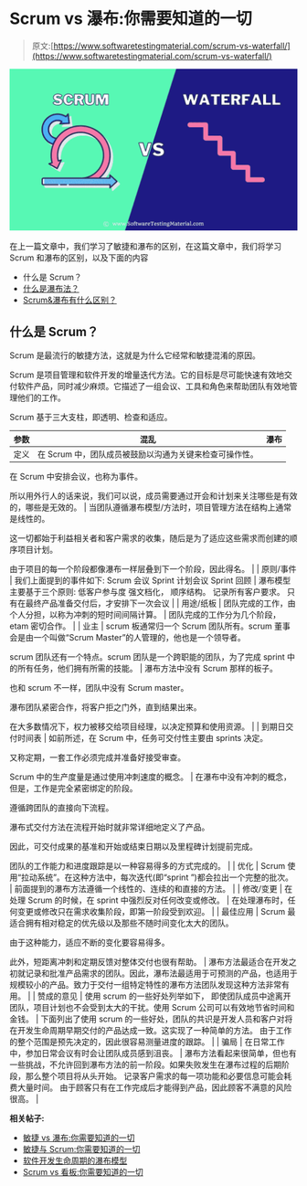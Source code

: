 # Scrum vs 瀑布:你需要知道的一切

> 原文:[https://www.softwaretestingmaterial.com/scrum-vs-waterfall/](https://www.softwaretestingmaterial.com/scrum-vs-waterfall/)

![Scrum vs Waterfall](img/881779c5a280d8e83983479d0d88ef8a.png)

在上一篇文章中，我们学习了敏捷和瀑布的区别，在这篇文章中，我们将学习 Scrum 和瀑布的区别，以及下面的内容



*   什么是 Scrum？
*   [什么是瀑布法？](#h-what-is-waterfall-method)
*   [Scrum&瀑布有什么区别？](#h-what-is-the-difference-between-scrum-waterfall)



## 什么是 Scrum？

Scrum 是最流行的敏捷方法，这就是为什么它经常和敏捷混淆的原因。

Scrum 是项目管理和软件开发的增量迭代方法。它的目标是尽可能快速有效地交付软件产品，同时减少麻烦。它描述了一组会议、工具和角色来帮助团队有效地管理他们的工作。

Scrum 基于三大支柱，即透明、检查和适应。

| 参数 | 混乱 | 瀑布 |
| --- | --- | --- |
| 定义 | 在 Scrum 中，团队成员被鼓励以沟通为关键来检查可操作性。

在 Scrum 中安排会议，也称为事件。

所以用外行人的话来说，我们可以说，成员需要通过开会和计划来关注哪些是有效的，哪些是无效的。 | 当团队遵循瀑布模型/方法时，项目管理方法在结构上通常是线性的。

这一切都始于利益相关者和客户需求的收集，随后是为了适应这些需求而创建的顺序项目计划。

由于项目的每一个阶段都像瀑布一样层叠到下一个阶段，因此得名。 |
| 原则/事件 | 我们上面提到的事件如下:
Scrum 会议
Sprint 计划会议
Sprint 回顾 | 瀑布模型主要基于三个原则:
低客户参与度
强文档化，
顺序结构。
记录所有客户要求。
只有在最终产品准备交付后，才安排下一次会议 |
| 用途/纸板 | 团队完成的工作，由个人分担，以称为冲刺的短时间间隔计算。 | 团队完成的工作分为几个阶段，etam 密切合作。 |
| 业主 | scrum 板通常归一个 Scrum 团队所有。scrum 董事会是由一个叫做“Scrum Master”的人管理的，他也是一个领导者。

scrum 团队还有一个特点。scrum 团队是一个跨职能的团队，为了完成 sprint 中的所有任务，他们拥有所需的技能。 | 瀑布方法中没有 Scrum 那样的板子。

也和 scrum 不一样，团队中没有 Scrum master。

瀑布团队紧密合作，将客户拒之门外，直到结果出来。

在大多数情况下，权力被移交给项目经理，以决定预算和使用资源。 |
| 到期日交付时间表 | 如前所述，在 Scrum 中，任务可交付性主要由 sprints 决定。

又称定期，一套工作必须完成并准备好接受审查。

Scrum 中的生产度量是通过使用冲刺速度的概念。 | 在瀑布中没有冲刺的概念，但是，工作是完全紧密绑定的阶段。

遵循跨团队的直接向下流程。

瀑布式交付方法在流程开始时就非常详细地定义了产品。

因此，可交付成果的基准和开始或结束日期以及里程碑计划提前完成。

团队的工作能力和进度跟踪是以一种容易得多的方式完成的。 |
| 优化 | Scrum 使用“拉动系统”。在这种方法中，每次迭代(即“sprint ”)都会拉出一个完整的批次。 | 前面提到的瀑布方法遵循一个线性的、连续的和直接的方法。 |
| 修改/变更 | 在处理 Scrum 的时候，在 sprint 中强烈反对任何改变或修改。 | 在处理瀑布时，任何变更或修改只在需求收集阶段，即第一阶段受到欢迎。 |
| 最佳应用 | Scrum 最适合拥有相对稳定的优先级以及那些不随时间变化太大的团队。

由于这种能力，适应不断的变化要容易得多。

此外，短距离冲刺和定期反馈对整体交付也很有帮助。 | 瀑布方法最适合在开发之初就记录和批准产品需求的团队。因此，瀑布法最适用于可预测的产品，也适用于规模较小的产品。致力于交付一组特定特性的瀑布方法团队发现这种方法非常有用。 |
| 赞成的意见 | 使用 scrum 的一些好处列举如下，
即使团队成员中途离开团队，项目计划也不会受到太大的干扰。使用 Scrum 公司可以有效地节省时间和金钱。 | 下面列出了使用 scrum 的一些好处，团队的共识是开发人员和客户对将在开发生命周期早期交付的产品达成一致。这实现了一种简单的方法。
由于工作的整个范围是预先决定的，因此很容易测量进度的跟踪。 |
| 骗局 | 在日常工作中，参加日常会议有时会让团队成员感到沮丧。 | 瀑布方法看起来很简单，但也有一些挑战，不允许回到瀑布方法的前一阶段。如果失败发生在瀑布过程的后期阶段，那么整个项目将从头开始。
记录客户需求的每一项功能和必要信息可能会耗费大量时间。
由于顾客只有在工作完成后才能得到产品，因此顾客不满意的风险很高。 |

**相关帖子:**

*   [敏捷 vs 瀑布:你需要知道的一切](https://www.softwaretestingmaterial.com/agile-vs-waterfall/)
*   [敏捷与 Scrum:你需要知道的一切](https://www.softwaretestingmaterial.com/agile-vs-scrum/)
*   [软件开发生命周期的瀑布模型](https://www.softwaretestingmaterial.com/waterfall-model-in-sdlc/)
*   [Scrum vs 看板:你需要知道的一切](https://www.softwaretestingmaterial.com/scrum-vs-kanban/)